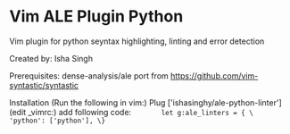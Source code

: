 # Vim ALE Plugin Python

Vim plugin for python seyntax highlighting, linting and error detection

Created by: Isha Singh

Prerequisites:
dense-analysis/ale
port from https://github.com/vim-syntastic/syntastic

Installation
(Run the following in vim:)
Plug ['ishasinghy/ale-python-linter']
(edit \_vimrc:)
add following code:
`        let g:ale_linters = {
            \   'python': ['python'],
            \}
   `
